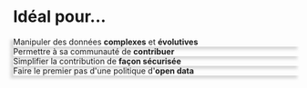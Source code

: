 <h1
  class="has-text-centered mt-6 mb-6 pt-6">
  Idéal pour...
</h1>

<div class="tile is-ancestor mb-6 pb-6 is-size-4">
  <div class="tile">
    <article
      class="notification mx-3"
      style="box-shadow: -5px 5px 5px #D7D7D7 ;">
      Manipuler des données <b>complexes</b> et <b>évolutives</b>
    </article>
  </div>
  <div class="tile">
    <article
      class="notification mx-3"
      style="box-shadow: -5px 5px 5px #D7D7D7 ;">
      Permettre à sa communauté de <b>contribuer</b>
    </article>
  </div>
  <div class="tile">
    <article
      class="notification mx-3"
      style="box-shadow: -5px 5px 5px #D7D7D7 ;">
      Simplifier la contribution de 
      <b>façon sécurisée</b>
    </article>
  </div>
  <div class="tile">
    <article
      class="notification mx-3"
      style="box-shadow: -5px 5px 5px #D7D7D7 ;">
      Faire le premier pas d'une politique d'<b>open data</b>
    </article>
  </div>
</div>
